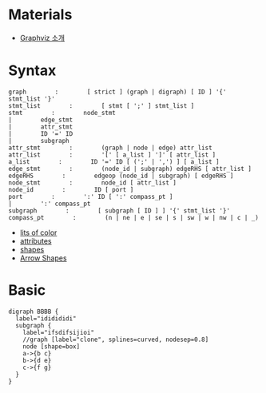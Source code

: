 # Materials

* [Graphviz 소개](https://narusas.github.io/2019/01/25/Graphviz.html)

# Syntax

```
graph        :        [ strict ] (graph | digraph) [ ID ] '{' stmt_list '}'
stmt_list        :        [ stmt [ ';' ] stmt_list ]
stmt        :        node_stmt
|        edge_stmt
|        attr_stmt
|        ID '=' ID
|        subgraph
attr_stmt        :        (graph | node | edge) attr_list
attr_list        :        '[' [ a_list ] ']' [ attr_list ]
a_list        :        ID '=' ID [ (';' | ',') ] [ a_list ]
edge_stmt        :        (node_id | subgraph) edgeRHS [ attr_list ]
edgeRHS        :        edgeop (node_id | subgraph) [ edgeRHS ]
node_stmt        :        node_id [ attr_list ]
node_id        :        ID [ port ]
port        :        ':' ID [ ':' compass_pt ]
|        ':' compass_pt
subgraph        :        [ subgraph [ ID ] ] '{' stmt_list '}'
compass_pt        :        (n | ne | e | se | s | sw | w | nw | c | _)
```

* [lits of color](https://graphviz.gitlab.io/_pages/doc/info/colors.html)
* [attributes](https://graphviz.gitlab.io/_pages/doc/info/attrs.html)
* [shapes](https://graphviz.gitlab.io/_pages/doc/info/shapes.html#polygon)
* [Arrow Shapes](https://graphviz.gitlab.io/_pages/doc/info/arrows.html)

# Basic

```graphviz
digraph BBBB {
  label="ididididi"
  subgraph {
    label="ifsdifsijioi"
    //graph [label="clone", splines=curved, nodesep=0.8]
    node [shape=box]
    a->{b c}
    b->{d e}
    c->{f g}
  }
}
```